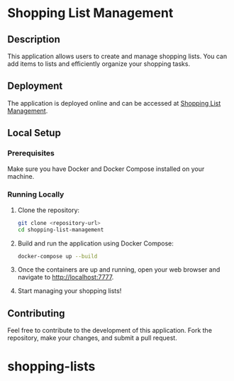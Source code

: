 # Shopping List Management

## Description

This application allows users to create and manage shopping lists. You can add items to lists and efficiently organize your shopping tasks.

## Deployment

The application is deployed online and can be accessed at [Shopping List Management](https://my-unique-artos-wsd-deployment-i.onrender.com).

## Local Setup

### Prerequisites

Make sure you have Docker and Docker Compose installed on your machine.

### Running Locally

1. Clone the repository:

   ```bash
   git clone <repository-url>
   cd shopping-list-management
   ```

2. Build and run the application using Docker Compose:

   ```bash
   docker-compose up --build
   ```

3. Once the containers are up and running, open your web browser and navigate to [http://localhost:7777](http://localhost:7777).

4. Start managing your shopping lists!

## Contributing

Feel free to contribute to the development of this application. Fork the repository, make your changes, and submit a pull request.
# shopping-lists
